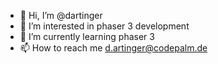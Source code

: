 - 👋 Hi, I’m @dartinger
- 👀 I’m interested in phaser 3 development
- 🌱 I’m currently learning phaser 3
- 📫 How to reach me d.artinger@codepalm.de
